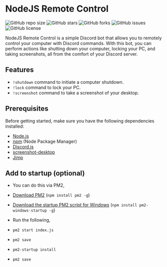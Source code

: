 # NodeJS Remote Control

![GitHub repo size](https://img.shields.io/github/repo-size/bongrip/node-remote-controller)
![GitHub stars](https://img.shields.io/github/stars/bongrip/node-remote-controller)
![GitHub forks](https://img.shields.io/github/forks/bongrip/node-remote-controller)
![GitHub issues](https://img.shields.io/github/issues/bongrip/node-remote-controller)
![GitHub license](https://img.shields.io/github/license/bongrip/node-remote-controller)

NodeJS Remote Control is a simple Discord bot that allows you to remotely control your computer with Discord commands. With this bot, you can perform actions like shutting down your computer, locking your PC, and taking screenshots, all from the comfort of your Discord server.

## Features

- `!shutdown` command to initiate a computer shutdown.
- `!lock` command to lock your PC.
- `!screenshot` command to take a screenshot of your desktop.

## Prerequisites

Before getting started, make sure you have the following dependencies installed:

- [Node.js](https://nodejs.org/)
- [npm](https://www.npmjs.com/) (Node Package Manager)
- [Discord.js](https://discord.js.org/)
- [screenshot-desktop](https://www.npmjs.com/package/screenshot-desktop)
- [Jimp](https://www.npmjs.com/package/jimp)

## Add to startup (optional)

- You can do this via PM2,

- [Download PM2](https://www.npmjs.com/package/pm2) (``npm install pm2 -g``)
- [Download the startup PM2 script for Windows](https://www.npmjs.com/package/pm2-windows-startup) (``npm install pm2-windows-startup -g``)

- Run the following,

- ``pm2 start index.js``
- ``pm2 save``
- ``pm2-startup install``
- ``pm2 save``

